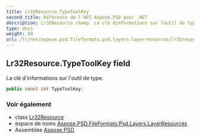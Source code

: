 ```yaml
---
title: Lr32Resource.TypeToolKey
second_title: Référence de l'API Aspose.PSD pour .NET
description: Lr32Resource champ. La clé dinformations sur loutil de type.
type: docs
weight: 80
url: /fr/net/aspose.psd.fileformats.psd.layers.layerresources/lr32resource/typetoolkey/
---
```

## Lr32Resource.TypeToolKey field

La clé d'informations sur l'outil de type.

```csharp
public const int TypeToolKey;
```

### Voir également

* class [Lr32Resource](../)
* espace de noms [Aspose.PSD.FileFormats.Psd.Layers.LayerResources](../../lr32resource/)
* Assemblée [Aspose.PSD](../../../)


